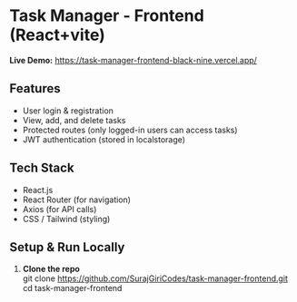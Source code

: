 # Task Manager - Frontend (React+vite)

**Live Demo:** https://task-manager-frontend-black-nine.vercel.app/

## **Features**

- User login & registration
- View, add, and delete tasks
- Protected routes (only logged-in users can access tasks)
- JWT authentication (stored in localstorage)

## **Tech Stack**

- React.js
- React Router (for navigation)
- Axios (for API calls)
- CSS / Tailwind (styling)

## **Setup & Run Locally**

1. **Clone the repo**  
   git clone https://github.com/SurajGiriCodes/task-manager-frontend.git
   cd task-manager-frontend
